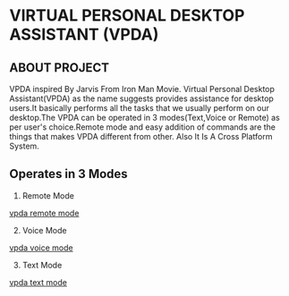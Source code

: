 # VIRTUAL PERSONAL DESKTOP ASSISTANT (VPDA)

## ABOUT PROJECT
VPDA inspired By Jarvis From Iron Man Movie. Virtual Personal Desktop Assistant(VPDA) as the name suggests provides assistance for desktop users.It basically performs all the tasks that we usually perform on our desktop.The VPDA can be operated in 3 modes(Text,Voice or Remote) as per user's choice.Remote mode and easy addition of commands are the things that makes VPDA different from other. Also It Is A Cross Platform System.

## Operates in 3 Modes

1. Remote Mode

[vpda remote mode](https://youtu.be/RxSuULDya5I)
  
2. Voice Mode

[vpda voice mode](https://youtu.be/-qfaLjPo2LA)

3. Text Mode

[vpda text mode](https://youtu.be/sIG-oHJt_ts)
